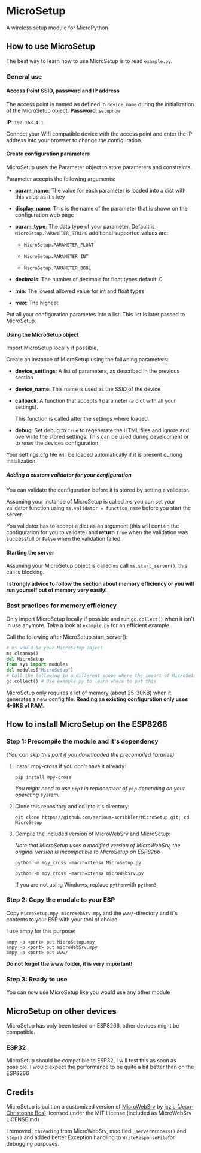 # MicroSetup

A wireless setup module for MicroPython

## How to use MicroSetup

The best way to learn how to use MicroSetup is to read `example.py`.

### General use

#### Access Point SSID, password and IP address

The access point is named as defined in `device_name` during the initialization of the MicroSetup object.
**Password**: `setupnow`

**IP**: `192.168.4.1`

Connect your Wifi compatible device with the access point and enter the IP address into your browser to change the configuration.

#### Create configuration parameters

MicroSetup uses the Parameter object to store parameters and constraints.

Parameter accepts the following arguments:

- **param_name**: The value for each parameter is loaded into a dict with this value as it's key

- **display_name**: This is the name of the parameter that is shown on the configuration web page

- **param_type**: The data type of your parameter. Default is `MicroSetup.PARAMETER_STRING` additional supported values are:
  
  - `MicroSetup.PARAMETER_FLOAT`
  
  - `MicroSetup.PARAMETER_INT`
  
  - `MicroSetup.PARAMETER_BOOL`

- **decimals**: The number of decimals for float types default: 0

- **min**: The lowest allowed value for int and float types

- **max**: The highest

Put all your configuration parametes into a list. This list is later passed to MicroSetup.



#### Using the MicroSetup object

Import MicroSetup locally if possible.

Create an instance of MicroSetup using the follwoing parameters:

- **device_settings**: A list of parameters, as described in the previous section

- **device_name**: This name is used as the *SSID* of the device

- **callback**: A function that accepts 1 parameter (a dict with all your settings).
  
  This function is called after the settings where loaded.

- **debug**: Set debug to `True` to regenerate the HTML files and ignore and overwrite the stored settings. This can be used during development or to *reset* the devices configuration.

Your settings.cfg file will be loaded automatically if it is present duriong initialization.



##### Adding a custom validator for your configuration

You can validate the configuration before it is stored by setting a validator.

Assuming your instance of MicroSetup is called *ms* you can set your validator function using `ms.validator = function_name` before you start the server.

You validator has to accept a dict as an argument (this will contain the configuration for you to validate) and **return** `True` when the validation was successfull or `False` when the validation failed.



#### Starting the server

Assuming your MicroSetup object is called `ms` call `ms.start_server()`, this call is blocking.

**I strongly advice to follow the section about memory efficiency or you will run yourself out of memory very easily!**



### Best practices for memory efficiency

Only import MicroSetup locally if possible and run `gc.collect()` when it isn't in use anymore. Take a look at `example.py` for an efficient example.

 Call the following after MicroSetup.start_server():

```python
# ms would be your MicroSetup object
ms.cleanup()
del MicroSetup
from sys import modules
del modules["MicroSetup"]
# Call the following in a different scope where the import of MicroSetup isn't used
gc.collect() # Use example.py to learn where to put this
```

MicroSetup only requires a lot of memory (about 25-30KB) when it generates a new config file. **Reading an existing configuration only uses 4-6KB of RAM.**

## How to install MicroSetup on the ESP8266

### Step 1: Precompile the module and it's dependency

*(You can skip this part if you downloaded the precompiled libraries)*

1. Install mpy-cross if you don't have it already:
   
   `pip install mpy-cross`
   
   *You might need to use `pip3` in replacement of `pip` depending on your operating system.*

2. Clone this repository and cd into it's directory:
   
   `git clone https://github.com/serious-scribbler/MicroSetup.git; cd MicroSetup`

3. Compile the included version of MicroWebSrv and MicroSetup:
   
   *Note that MicroSetup uses a modified version of MicroWebSrv, the original version is incompatible to MicroSetup on ESP8266*
   
   ```shell
   python -m mpy_cross -march=xtensa MicroSetup.py
   
   python -m mpy_cross -march=xtensa microWebSrv.py
   ```
   
   If you are not using Windows, replace `python`with `python3`

### Step 2: Copy the module to your ESP

Copy `MicroSetup.mpy`, `microWebSrv.mpy`  and the `www/`-directory and it's contents to your ESP with your tool of choice.

I use ampy for this purpose:

```shell
ampy -p <port> put MicroSetup.mpy
ampy -p <port> put microWebSrv.mpy
ampy -p <port> put www/
```

**Do not forget the www folder, it is very important!**

### Step 3: Ready to use

You can now use MicroSetup like you would use any other module

## MicroSetup on other devices

MicroSetup has only been tested on ESP8266, other devices might be compatible.

### ESP32

MicroSetup should be compatible to ESP32, I will test this as soon as possible. I would expect the performance to be quite a bit better than on the ESP8266

## Credits

MicroSetup is built on a customized version of [MicroWebSrv](https://github.com/jczic/MicroWebSrv) by [jczic (Jean-Christophe Bos)](https://github.com/jczic) licensed under the MIT License (included as MicroWebSrv LICENSE.md)

I removed `_threading` from MicroWebSrv, modified `_serverProcess()` and `Stop()` and added better Exception handling to `WriteResponseFile`for debugging purposes.
